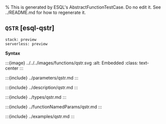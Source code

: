 % This is generated by ESQL's AbstractFunctionTestCase. Do no edit it. See ../README.md for how to regenerate it.

## `QSTR` [esql-qstr]
```{applies_to}
stack: preview
serverless: preview
```

**Syntax**

:::{image} ../../../images/functions/qstr.svg
:alt: Embedded
:class: text-center
:::


:::{include} ../parameters/qstr.md
:::

:::{include} ../description/qstr.md
:::

:::{include} ../types/qstr.md
:::

:::{include} ../functionNamedParams/qstr.md
:::

:::{include} ../examples/qstr.md
:::
